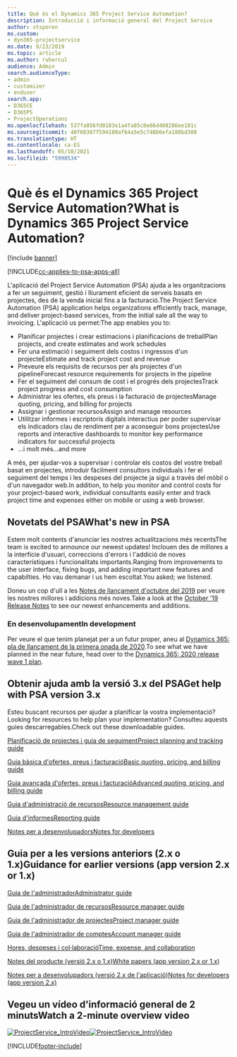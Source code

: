 ```yaml
---
title: Què és el Dynamics 365 Project Service Automation?
description: Introducció i informació general del Project Service
author: stsporen
ms.custom:
- dyn365-projectservice
ms.date: 9/23/2019
ms.topic: article
ms.author: ruhercul
audience: Admin
search.audienceType:
- admin
- customizer
- enduser
search.app:
- D365CE
- D365PS
- ProjectOperations
ms.openlocfilehash: 537fa056fd0103e1a4fa05c8e66d408286ee101c
ms.sourcegitcommit: 40f68387f594180af64a5e5c748b6efa188bd300
ms.translationtype: HT
ms.contentlocale: ca-ES
ms.lasthandoff: 05/10/2021
ms.locfileid: "5998534"
---
```

# <a name="what-is-dynamics-365-project-service-automation"></a><span data-ttu-id="a5ade-103">Què és el Dynamics 365 Project Service Automation?</span><span class="sxs-lookup"><span data-stu-id="a5ade-103">What is Dynamics 365 Project Service Automation?</span></span>

[!include [banner](../includes/psa-now-project-operations.md)]

[!INCLUDE[cc-applies-to-psa-apps-all](../includes/cc-applies-to-psa-apps-all.md)]

<span data-ttu-id="a5ade-104">L'aplicació del Project Service Automation (PSA) ajuda a les organitzacions a fer un seguiment, gestió i lliurament eficient de serveis basats en projectes, des de la venda inicial fins a la facturació.</span><span class="sxs-lookup"><span data-stu-id="a5ade-104">The Project Service Automation (PSA) application helps organizations efficiently track, manage, and deliver project-based services, from the initial sale all the way to invoicing.</span></span> <span data-ttu-id="a5ade-105">L'aplicació us permet:</span><span class="sxs-lookup"><span data-stu-id="a5ade-105">The app enables you to:</span></span>

- <span data-ttu-id="a5ade-106">Planificar projectes i crear estimacions i planificacions de treball</span><span class="sxs-lookup"><span data-stu-id="a5ade-106">Plan projects, and create estimates and work schedules</span></span>
- <span data-ttu-id="a5ade-107">Fer una estimació i seguiment dels costos i ingressos d'un projecte</span><span class="sxs-lookup"><span data-stu-id="a5ade-107">Estimate and track project cost and revenue</span></span>
- <span data-ttu-id="a5ade-108">Preveure els requisits de recursos per als projectes d'un pipeline</span><span class="sxs-lookup"><span data-stu-id="a5ade-108">Forecast resource requirements for projects in the pipeline</span></span>
- <span data-ttu-id="a5ade-109">Fer el seguiment del consum de cost i el progrés dels projectes</span><span class="sxs-lookup"><span data-stu-id="a5ade-109">Track project progress and cost consumption</span></span>
- <span data-ttu-id="a5ade-110">Administrar les ofertes, els preus i la facturació de projectes</span><span class="sxs-lookup"><span data-stu-id="a5ade-110">Manage quoting, pricing, and billing for projects</span></span>
- <span data-ttu-id="a5ade-111">Assignar i gestionar recursos</span><span class="sxs-lookup"><span data-stu-id="a5ade-111">Assign and manage resources</span></span>
- <span data-ttu-id="a5ade-112">Utilitzar informes i escriptoris digitals interactius per poder supervisar els indicadors clau de rendiment per a aconseguir bons projectes</span><span class="sxs-lookup"><span data-stu-id="a5ade-112">Use reports and interactive dashboards to monitor key performance indicators for successful projects</span></span>
- <span data-ttu-id="a5ade-113">...i molt més</span><span class="sxs-lookup"><span data-stu-id="a5ade-113">...and more</span></span>

<span data-ttu-id="a5ade-114">A més, per ajudar-vos a supervisar i controlar els costos del vostre treball basat en projectes, introduir fàcilment consultors individuals i fer el seguiment del temps i les despeses del projecte ja sigui a través del mòbil o d'un navegador web.</span><span class="sxs-lookup"><span data-stu-id="a5ade-114">In addition, to help you monitor and control costs for your project-based work, individual consultants easily enter and track project time and expenses either on mobile or using a web browser.</span></span>

## <a name="whats-new-in-psa"></a><span data-ttu-id="a5ade-115">Novetats del PSA</span><span class="sxs-lookup"><span data-stu-id="a5ade-115">What's new in PSA</span></span>
<span data-ttu-id="a5ade-116">Estem molt contents d'anunciar les nostres actualitzacions més recents</span><span class="sxs-lookup"><span data-stu-id="a5ade-116">The team is excited to announce our newest updates!</span></span> <span data-ttu-id="a5ade-117">Inclouen des de millores a la interfície d'usuari, correccions d'errors i l'addició de noves característiques i funcionalitats importants.</span><span class="sxs-lookup"><span data-stu-id="a5ade-117">Ranging from improvements to the user interface, fixing bugs, and adding important new features and capabilties.</span></span> <span data-ttu-id="a5ade-118">Ho vau demanar i us hem escoltat.</span><span class="sxs-lookup"><span data-stu-id="a5ade-118">You asked; we listened.</span></span>

<span data-ttu-id="a5ade-119">Doneu un cop d'ull a les [Notes de llançament d'octubre del 2019](/dynamics365-release-plan/2019wave2/index) per veure les nostres millores i addicions més noves.</span><span class="sxs-lookup"><span data-stu-id="a5ade-119">Take a look at the [October '19 Release Notes](/dynamics365-release-plan/2019wave2/index) to see our newest enhancements and additions.</span></span>

### <a name="in-development"></a><span data-ttu-id="a5ade-120">En desenvolupament</span><span class="sxs-lookup"><span data-stu-id="a5ade-120">In development</span></span>
<span data-ttu-id="a5ade-121">Per veure el que tenim planejat per a un futur proper, aneu al [Dynamics 365: pla de llançament de la primera onada de 2020](/dynamics365-release-plan/2020wave1/index).</span><span class="sxs-lookup"><span data-stu-id="a5ade-121">To see what we have planned in the near future, head over to the [Dynamics 365: 2020 release wave 1 plan](/dynamics365-release-plan/2020wave1/index).</span></span>

## <a name="get-help-with-psa-version-3x"></a><span data-ttu-id="a5ade-122">Obtenir ajuda amb la versió 3.x del PSA</span><span class="sxs-lookup"><span data-stu-id="a5ade-122">Get help with PSA version 3.x</span></span>
<span data-ttu-id="a5ade-123">Esteu buscant recursos per ajudar a planificar la vostra implementació?</span><span class="sxs-lookup"><span data-stu-id="a5ade-123">Looking for resources to help plan your implementation?</span></span> <span data-ttu-id="a5ade-124">Consulteu aquests guies descarregables.</span><span class="sxs-lookup"><span data-stu-id="a5ade-124">Check out these downloadable guides.</span></span>

 [<span data-ttu-id="a5ade-125">Planificació de projectes i guia de seguiment</span><span class="sxs-lookup"><span data-stu-id="a5ade-125">Project planning and tracking guide</span></span>](../psa/implementation-guides/project-planning-tracking.md)

 [<span data-ttu-id="a5ade-126">Guia bàsica d'ofertes, preus i facturació</span><span class="sxs-lookup"><span data-stu-id="a5ade-126">Basic quoting, pricing, and billing guide</span></span>](../psa/implementation-guides/begin-quoting-pricing-billing.md)

 [<span data-ttu-id="a5ade-127">Guia avançada d'ofertes, preus i facturació</span><span class="sxs-lookup"><span data-stu-id="a5ade-127">Advanced quoting, pricing, and billing guide</span></span>](../psa/implementation-guides/adv-quoting-pricing-billing.md)

 [<span data-ttu-id="a5ade-128">Guia d'administració de recursos</span><span class="sxs-lookup"><span data-stu-id="a5ade-128">Resource management guide</span></span>](../psa/implementation-guides/resource-management-guide.md)

 [<span data-ttu-id="a5ade-129">Guia d'informes</span><span class="sxs-lookup"><span data-stu-id="a5ade-129">Reporting guide</span></span>](../psa/implementation-guides/reporting-guide.md)

 [<span data-ttu-id="a5ade-130">Notes per a desenvolupadors</span><span class="sxs-lookup"><span data-stu-id="a5ade-130">Notes for developers</span></span>](../psa/developer-guides/overview-dev-notes-v3.x.md)

## <a name="guidance-for-earlier-versions-app-version-2x-or-1x"></a><span data-ttu-id="a5ade-131">Guia per a les versions anteriors (2.x o 1.x)</span><span class="sxs-lookup"><span data-stu-id="a5ade-131">Guidance for earlier versions (app version 2.x or 1.x)</span></span>
 [<span data-ttu-id="a5ade-132">Guia de l'administrador</span><span class="sxs-lookup"><span data-stu-id="a5ade-132">Administrator guide</span></span>](../psa/admin-guide.md)

 [<span data-ttu-id="a5ade-133">Guia de l'administrador de recursos</span><span class="sxs-lookup"><span data-stu-id="a5ade-133">Resource manager guide</span></span>](../psa/resource-manager-guide.md)

 [<span data-ttu-id="a5ade-134">Guia de l'administrador de projectes</span><span class="sxs-lookup"><span data-stu-id="a5ade-134">Project manager guide</span></span>](../psa/project-manager-guide.md)

 [<span data-ttu-id="a5ade-135">Guia de l'administrador de comptes</span><span class="sxs-lookup"><span data-stu-id="a5ade-135">Account manager guide</span></span>](../psa/account-manager-guide.md)

 [<span data-ttu-id="a5ade-136">Hores, despeses i col·laboració</span><span class="sxs-lookup"><span data-stu-id="a5ade-136">Time, expense, and collaboration</span></span>](../psa/time-expense-collaboration-guide.md)

 [<span data-ttu-id="a5ade-137">Notes del producte (versió 2.x o 1.x)</span><span class="sxs-lookup"><span data-stu-id="a5ade-137">White papers (app version 2.x or 1.x)</span></span>](../psa/white-papers.md)

 [<span data-ttu-id="a5ade-138">Notes per a desenvolupadors (versió 2.x de l'aplicació)</span><span class="sxs-lookup"><span data-stu-id="a5ade-138">Notes for developers (app version 2.x)</span></span>](../psa/developer-guides/add-custom-qoi-forms-v2.x.md)

 ## <a name="watch-a-2-minute-overview-video"></a><span data-ttu-id="a5ade-139">Vegeu un vídeo d'informació general de 2 minuts</span><span class="sxs-lookup"><span data-stu-id="a5ade-139">Watch a 2-minute overview video</span></span>
 <a name="heroArea"></a> <span data-ttu-id="a5ade-140">[![ProjectService_IntroVideo](../psa/media/project-service-intro-video.png "ProjectService_IntroVideo")](https://go.microsoft.com/fwlink/p/?LinkId=799457)</span><span class="sxs-lookup"><span data-stu-id="a5ade-140">[![ProjectService_IntroVideo](../psa/media/project-service-intro-video.png "ProjectService_IntroVideo")](https://go.microsoft.com/fwlink/p/?LinkId=799457)</span></span>




[!INCLUDE[footer-include](../includes/footer-banner.md)]